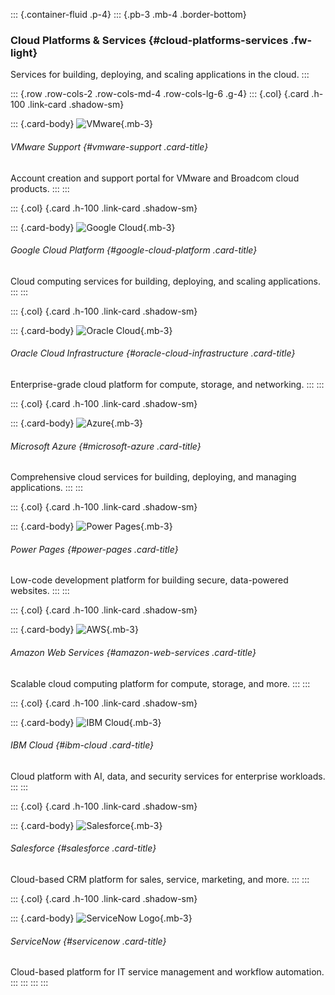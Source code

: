 ::: {.container-fluid .p-4}
::: {.pb-3 .mb-4 .border-bottom}
### Cloud Platforms & Services {#cloud-platforms-services .fw-light}

Services for building, deploying, and scaling applications in the cloud.
:::

::: {.row .row-cols-2 .row-cols-md-4 .row-cols-lg-6 .g-4}
::: {.col}
[](https://support.broadcom.com){.card .h-100 .link-card .shadow-sm}

::: {.card-body}
![VMware](https://www.broadcom.com/favicon-96x96.png){.mb-3}

###### VMware Support {#vmware-support .card-title}

Account creation and support portal for VMware and Broadcom cloud
products.
:::
:::

::: {.col}
[](https://cloud.google.com){.card .h-100 .link-card .shadow-sm}

::: {.card-body}
![Google
Cloud](https://www.gstatic.com/devrel-devsite/prod/v0d244f667a3683225cca86d0ecf9b9b81b1e734e55a030bdcd3f3094b835c987/cloud/images/favicons/onecloud/super_cloud.png){.mb-3}

###### Google Cloud Platform {#google-cloud-platform .card-title}

Cloud computing services for building, deploying, and scaling
applications.
:::
:::

::: {.col}
[](https://www.oracle.com/cloud/){.card .h-100 .link-card .shadow-sm}

::: {.card-body}
![Oracle
Cloud](https://docs.oracle.com/sp_common/site-template/ohc-common/img/o-icon/favicon.ico){.mb-3}

###### Oracle Cloud Infrastructure {#oracle-cloud-infrastructure .card-title}

Enterprise-grade cloud platform for compute, storage, and networking.
:::
:::

::: {.col}
[](https://portal.azure.com){.card .h-100 .link-card .shadow-sm}

::: {.card-body}
![Azure](https://upload.wikimedia.org/wikipedia/commons/f/fa/Microsoft_Azure.svg){.mb-3}

###### Microsoft Azure {#microsoft-azure .card-title}

Comprehensive cloud services for building, deploying, and managing
applications.
:::
:::

::: {.col}
[](https://www.microsoft.com/en-us/power-platform/products/power-pages){.card
.h-100 .link-card .shadow-sm}

::: {.card-body}
![Power
Pages](https://www.microsoft.com/content/dam/microsoft/final/en-us/microsoft-brand/icons/PP-Hero_Icon_PowerPages.svg){.mb-3}

###### Power Pages {#power-pages .card-title}

Low-code development platform for building secure, data-powered
websites.
:::
:::

::: {.col}
[](https://aws.amazon.com/){.card .h-100 .link-card .shadow-sm}

::: {.card-body}
![AWS](https://aws.amazon.com/favicon.ico){.mb-3}

###### Amazon Web Services {#amazon-web-services .card-title}

Scalable cloud computing platform for compute, storage, and more.
:::
:::

::: {.col}
[](https://www.ibm.com/cloud){.card .h-100 .link-card .shadow-sm}

::: {.card-body}
![IBM Cloud](https://www.ibm.com/favicon.ico){.mb-3}

###### IBM Cloud {#ibm-cloud .card-title}

Cloud platform with AI, data, and security services for enterprise
workloads.
:::
:::

::: {.col}
[](https://www.salesforce.com/){.card .h-100 .link-card .shadow-sm}

::: {.card-body}
![Salesforce](https://www.salesforce.com/c2/public/app/favicon.ico){.mb-3}

###### Salesforce {#salesforce .card-title}

Cloud-based CRM platform for sales, service, marketing, and more.
:::
:::

::: {.col}
[](https://www.servicenow.com/){.card .h-100 .link-card .shadow-sm}

::: {.card-body}
![ServiceNow
Logo](https://www.servicenow.com/content/dam/servicenow-assets/public/en-us/images/og-images/favicon.ico){.mb-3}

###### ServiceNow {#servicenow .card-title}

Cloud-based platform for IT service management and workflow automation.
:::
:::
:::
:::
